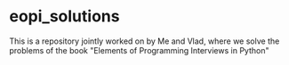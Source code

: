 # eopi_solutions
This is a repository jointly worked on by Me and Vlad, where we solve the problems of the book "Elements of Programming Interviews in Python" 
